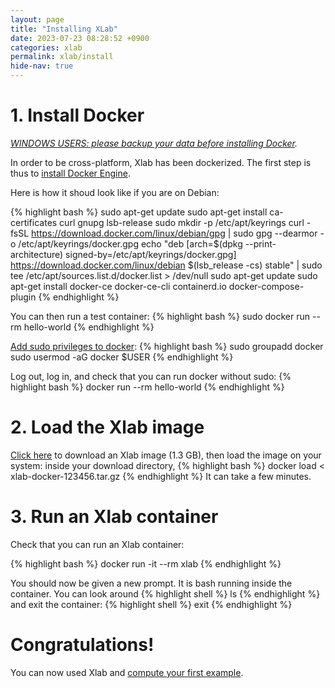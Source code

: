 ```yaml
---
layout: page
title: "Installing XLab"
date: 2023-07-23 08:28:52 +0900
categories: xlab
permalink: xlab/install
hide-nav: true
---
```


# 1. Install Docker

_[WINDOWS USERS: please backup your data before installing Docker][windows]._

In order to be cross-platform, Xlab has been dockerized. The first step is thus to [install Docker Engine][docker].

Here is how it shoud look like if you are on Debian:

{% highlight bash %}
sudo apt-get update
sudo apt-get install ca-certificates curl gnupg lsb-release
sudo mkdir -p /etc/apt/keyrings
curl -fsSL https://download.docker.com/linux/debian/gpg | sudo gpg --dearmor -o /etc/apt/keyrings/docker.gpg
echo "deb [arch=$(dpkg --print-architecture) signed-by=/etc/apt/keyrings/docker.gpg] https://download.docker.com/linux/debian $(lsb_release -cs) stable" | sudo tee /etc/apt/sources.list.d/docker.list > /dev/null
sudo apt-get update
sudo apt-get install docker-ce docker-ce-cli containerd.io docker-compose-plugin
{% endhighlight %}

You can then run a test container:
{% highlight bash %}
sudo docker run --rm hello-world
{% endhighlight %}

[Add sudo privileges to docker][sudo]:
{% highlight bash %}
sudo groupadd docker
sudo usermod -aG docker $USER
{% endhighlight %}

Log out, log in, and check that you can run docker without sudo:
{% highlight bash %}
docker run --rm hello-world
{% endhighlight %}

# 2. Load the Xlab image

[Click here][download] to download an Xlab image (1.3 GB), then load the image on your system: inside your download directory,
{% highlight bash %}
docker load < xlab-docker-123456.tar.gz
{% endhighlight %}
It can take a few minutes.

# 3. Run an Xlab container

Check that you can run an Xlab container:

{% highlight bash %}
docker run -it --rm xlab
{% endhighlight %}

You should now be given a new prompt. It is bash running inside the container.
You can look around
{% highlight shell %}
ls
{% endhighlight %}
and exit the container:
{% highlight shell %}
exit
{% endhighlight %}

# Congratulations!

You can now used Xlab and [compute your first example][example].

[example]: /xlab/catenoid
[docker]: https://docs.docker.com/engine/install/
[windows]: https://github.com/docker/for-win/issues/1549
[sudo]: https://docs.docker.com/engine/install/linux-postinstall/#manage-docker-as-a-non-root-user
[download]: https://drive.google.com/u/0/uc?id=1GVyO0bixvcIXBdPFdlXunCepdSrl89M4&export=download
